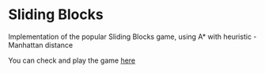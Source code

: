 # Sliding Blocks
Implementation of the popular Sliding Blocks game, using A* with heuristic - Manhattan distance

You can check and play the game [here](http://mypuzzle.org/sliding)
